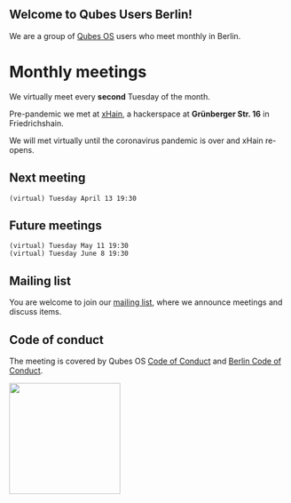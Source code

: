## Welcome to Qubes Users Berlin!

We are a group of [Qubes OS](https://www.qubes-os.org) users who meet monthly in Berlin. 

# Monthly meetings

We virtually meet every **second** Tuesday of the month.

Pre-pandemic we met at [xHain](https://x-hain.de/de/page/calendar/), a hackerspace at **Grünberger Str. 16** in Friedrichshain.

We will met virtually until the coronavirus pandemic is over and xHain re-opens.

## Next meeting

```
(virtual) Tuesday April 13 19:30
```

## Future meetings

```
(virtual) Tuesday May 11 19:30
(virtual) Tuesday June 8 19:30
```


## Mailing list

You are welcome to join our [mailing list](https://www.autistici.org/mailman/listinfo/qub), where we announce meetings and discuss items.

## Code of conduct

The meeting is covered by Qubes OS [Code of Conduct](https://qubes-os.org/code-of-conduct) and [Berlin Code of Conduct](https://berlincodeofconduct.org/). 

<img src="https://github.com/QubesOS/qubes-attachment/raw/master/icons/qubes-community-event/qubes-community-event.png" align="center" width="200">
